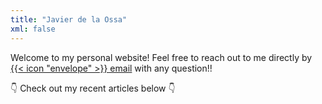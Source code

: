 ```yaml
---
title: "Javier de la Ossa"
xml: false
---
```


Welcome to my personal website! Feel free to reach out to me directly by [{{< icon "envelope" >}} email](mailto:javdelfer@gmail.com) with any question!!

:point_down: Check out my recent articles below :point_down: